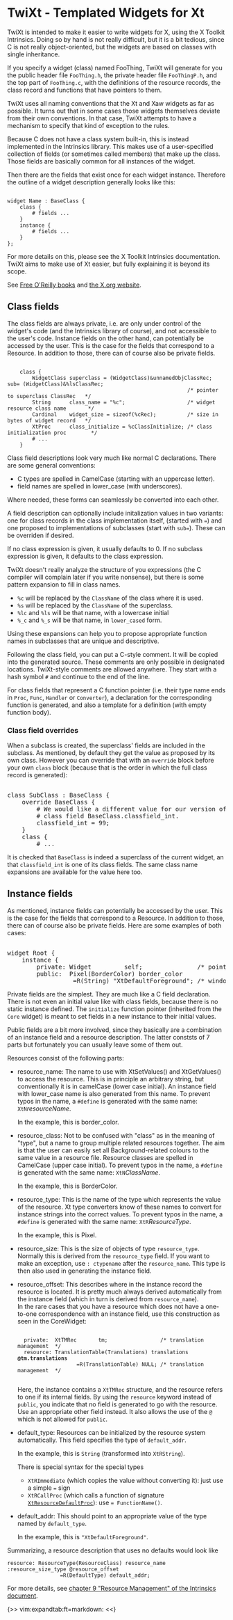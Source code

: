 TwiXt - Templated Widgets for Xt
================================

TwiXt is intended to make it easier to write widgets for X, using the X
Toolkit Intrinsics. Doing so by hand is not really difficult, but it is
a bit tedious, since C is not really object-oriented, but the widgets
are based on classes with single inheritance.

If you specify a widget (class) named FooThing, TwiXt will generate for
you the public header file `FooThing.h`, the private header file
`FooThingP.h`, and the top part of `FooThing.c`, with the definitions of
the resource records, the class record and functions that have pointers
to them. 

TwiXt uses all naming conventions that the Xt and Xaw widgets as far as
possible. It turns out that in some cases those widgets themselves
deviate from their own conventions. In that case, TwiXt attempts to have
a mechanism to specify that kind of exception to the rules.

Because C does not have a class system built-in, this is instead
implemented in the Intrinsics library. This makes use of a
user-specified collection of fields (or sometimes called members) that
make up the class. Those fields are basically common for all instances
of the widget.

Then there are the fields that exist once for each widget instance.
Therefore the outline of a widget description generally looks like this:

<pre><code>
widget Name : BaseClass {
    class {
        # fields ...
    }
    instance {
        # fields ...
    }
};
</code></pre>

For more details on this, please see the X Toolkit Intrinsics
documentation.  TwiXt aims to make use of Xt easier, but fully
explaining it is beyond its scope.

See [Free O'Reilly books](http://www.x.org/wiki/ProgrammingDocumentation/) and
[the X.org website](http://www.x.org/releases/X11R7.7/doc/index.html#client-devel).

Class fields
------------

The class fields are always private, i.e. are only under control of the
widget's code (and the Intrinsics library of course), and not accessible
to the user's code.  Instance fields on the other hand, can potentially
be accessed by the user. This is the case for the fields that correspond
to a Resource. In addition to those, there can of course also be private
fields.

<pre><code>
    class {
        WidgetClass superclass = (WidgetClass)&unnamedObjClassRec; sub= (WidgetClass)&%lsClassRec; 
                                                          /* pointer to superclass ClassRec   */
        String      class_name = "%c";                    /* widget resource class name       */
        Cardinal    widget_size = sizeof(%cRec);          /* size in bytes of widget record   */
        XtProc      class_initialize = %cClassInitialize; /* class initialization proc        */
        # ...
    }
</code></pre>

Class field descriptions look very much like normal C declarations.
There are some general conventions:

- C types are spelled in CamelCase (starting with an uppercase letter).
- field names are spelled in lower_case (with underscores).

Where needed, these forms can seamlessly be converted into each other.

A field description can optionally include initalization values in two
variants: one for class records in the class implementation itself,
(started with `=`) and one proposed to implementations of subclasses
(start with `sub=`).
These can be overriden if desired.

If no class expression is given, it usually defaults to 0.
If no subclass expression is given, it defaults to the class expression.

TwiXt doesn't really analyze the structure of you expressions (the C
compiler will complain later if you write nonsense),
but there is some pattern expansion to fill in class names.

- `%c` will be replaced by the `ClassName` of the class where it is used.
- `%s` will be replaced by the `ClassName` of the superclass.
- `%lc` and `%ls` will be that name, with a lowercase initial
- `%_c` and `%_s` will be that name, in `lower_cased` form.

Using these expansions can help you to propose appropriate function
names in subclasses that are unique and descriptive.

Following the class field, you can put a C-style comment.
It will be copied into the generated source.
These comments are only possible in designated locations.
TwiXt-style comments are allowed anywhere. They start with a hash symbol
`#` and continue to the end of the line.

For class fields that represent a C function pointer (i.e. their type
name ends in `Proc`, `Func`, `Handler` or `Converter`), a declaration
for the corresponding function is generated, and also a template for a
definition (with empty function body).

### Class field overrides

When a subclass is created, the superclass' fields are included in the
subclass. As mentioned, by default they get the value as proposed by its
own class. However you can override that with an `override` block before
your own `class` block (because that is the order in which the full class
record is generated):

<pre></code>
class SubClass : BaseClass {
    override BaseClass {
        # We would like a different value for our version of the
        # class field BaseClass.classfield_int.
        classfield_int = 99;
    }
    class {
        # ...
</code></pre>

It is checked that `BaseClass` is indeed a superclass of the current
widget, an that `classfield_int` is one of its class fields.
The same class name expansions are available for the value here too.

Instance fields
---------------

As mentioned, instance fields can potentially be accessed by the user.
This is the case for the fields that correspond to a Resource. In
addition to those, there can of course also be private fields.
Here are some examples of both cases:

<pre></code>
widget Root {
    instance {
        private: Widget         self;               /* pointer to widget itself */
        public:  Pixel(BorderColor) border_color
                  =R(String) "XtDefaultForeground"; /* window border pixel      */
</code></pre>

Private fields are the simplest. They are much like a C field
declaration. There is not even an initial value like with class fields,
because there is no static instance defined. The `initialize` function
pointer (inherited from the `Core` widget) is meant to set fields in a
new instance to their initial values.

Public fields are a bit more involved, since they basically are a
combination of an instance field and a resource description. The latter
conststs of 7 parts but fortunately you can usually leave some of them
out.

Resources consist of the following parts:

- resource_name:
  The name to use with XtSetValues() and XtGetValues() to access
  the resource. This is in principle an arbitrary string, but
  conventionally it is in camelCase (lower case initial).
  An instance field with lower_case name is also generated from this
  name.
  To prevent typos in the name, a `#define` is generated with the same
  name: `XtN`_resourceName_.  

  In the example, this is border_color.

- resource_class:
  Not to be confused with "class" as in the meaning of "type", but
  a name to group multiple related resources together. The aim is that
  the user can easily set all Background-related colours to the same
  value in a resource file. Resource classes are spelled in CamelCase
  (upper case initial).
  To prevent typos in the name, a `#define` is generated with the same
  name: `XtN`_ClassName_.

  In the example, this is BorderColor.

- resource_type:
  This is the name of the type which represents the value of the
  resource. Xt type converters know of these names to convert for
  instance strings into the correct values.
  To prevent typos in the name, a `#define` is generated with the same
  name: `XtR`_ResourceType_.

  In the example, this is Pixel.

- resource_size:
  This is the size of objects of type `resource_type`. Normally this
  is derived from the `resource_type` field. If you want to make an
  exception, use `: ctypename` after the `resource_name`. This type is
  then also used in generating the instance field.

- resource_offset:
  This describes where in the instance record the resource is located.
  It is pretty much always derived automatically from the instance field
  (which in turn is derived from `resource_name`).  
  In the rare cases that you have a resource which does not have a
  one-to-one correspondence with an instance field, use this
  construction as seen in the CoreWidget:
  <pre><code>
    private:  XtTMRec       tm;                 /* translation management  */
    resource: TranslationTable(Translations) translations <b>@tm.translations</b>
                     =R(TranslationTable) NULL; /* translation management  */
   </code></pre>

  Here, the instance contains a `XtTMRec` structure, and the resource
  refers to one if its internal fields.
  By using the `resource` keyword instead of `public`, you indicate
  that no field is generated to go with the resource. Use an
  appropriate other field instead. It also allows the use of the `@`
  which is not allowed for `public`.

- default_type:
  Resources can be initialized by the resource system automatically.
  This field specifies the type of `default_addr`.

  In the example, this is `String` (transformed into `XtRString`).

  There is special syntax for the special types
    * `XtRImmediate` (which copies the value without converting it):
      just use a simple `=` sign
    * `XtRCallProc` (which calls a function of signature
      [`XtResourceDefaultProc`](http://www.x.org/releases/X11R7.7/doc/libXt/intrinsics.html#XtResourceDefaultProc)): use `= FunctionName()`.

- default_addr:
  This should point to an appropriate value of the type named by
  `default_type`.

  In the example, this is `"XtDefaultForeground"`.

Summarizing, a resource description that uses no defaults would look
like

    resource: ResourceType(ResourceClass) resource_name :resource_size_type @resource_offset
                     =R(DefaultType) default_addr;

For more details, see [chapter 9 "Resource Management" of the Intrinsics
document](http://www.x.org/releases/X11R7.7/doc/libXt/intrinsics.html#Resource_Management).

{>>
 vim:expandtab:ft=markdown:
<<}

